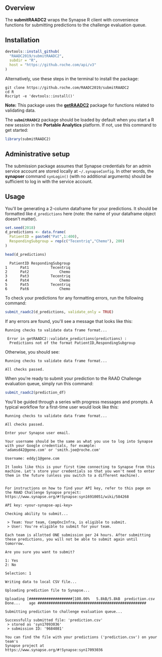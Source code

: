## Overview

The **submitRAADC2** wraps the Synapse R client with convenience functions for submitting predictions to the challenge evaluation queue.


## Installation

```r
devtools::install_github(
  "RAADC2019/submitRAADC2", 
  subdir = "R",
  host = "https://github.roche.com/api/v3"
)
```

Alternatively, use these steps in the terminal to install the package:
```
git clone https://github.roche.com/RAADC2019/submitRAADC2
cd R
Rscript -e 'devtools::install()'
```

**Note:** This package uses the [**getRAADC2**](https://github.roche.com/RAADC2019/getRAADC2) package for functions related to validating data.

The **`submitRAADC2`** package should be loaded by default when you start a R new session in the **Portable Analytics** platform. If not, use this command to get started:
```r
library(submitRAADC2)
```

## Administrative setup

The submission package assumes that Synapse credentials for an admin service account are stored locally at `~/.synapseConfig`. In other words, the **synapser** command `synLogin()` (with no additional arguments) should be sufficient to log in with the service account.

## Usage

You'll be generating a 2-column dataframe for your predictions. It should be formatted like `d_predictions` here (note: the name of your dataframe object doesn't matter).
```r
set.seed(2018)
d_predictions <- data.frame(
  PatientID = paste0("Pat",1:400),
  RespondingSubgroup = rep(c("Tecentriq","Chemo"), 200)
)

head(d_predictions)
```

```
  PatientID RespondingSubgroup
1      Pat1          Tecentriq
2      Pat2              Chemo
3      Pat3          Tecentriq
4      Pat4              Chemo
5      Pat5          Tecentriq
6      Pat6              Chemo
```

To check your predictions for any formatting errors, run the following command:
```r
submit_raadc2(d_predictions, validate_only = TRUE)
```

If any errors are found, you'll see a message that looks like this:
```
Running checks to validate data frame format...

 Error in getRAADC2::validate_predictions(predictions) : 
  Predictions not of the format PatientID,RespondingSubgroup 
```

Otherwise, you should see:
```
Running checks to validate data frame format...

All checks passed.
```

When you're ready to submit your prediction to the RAAD Challenge evaluation queue, simply run this command:
```r
submit_raadc2(prediction_df)
```

You'll be guided through a series with progress messages and prompts. A typical workflow for a first-time user would look like this:

```
Running checks to validate data frame format...

All checks passed.

Enter your Synapse user email.

Your username should be the same as what you use to log into Synapse
with your Google credentials, for example:
'adamsd42@gene.com' or 'smith.joe@roche.com'

Username: eddyj1@gene.com

It looks like this is your first time connecting to Synapse from this
machine. Let's store your credentials so that you won't need to enter
them in the future (unless you switch to a different machine).


For instructions on how to find your API key, refer to this page on
the RAAD Challenge Synapse project:
https://www.synapse.org/#!Synapse:syn16910051/wiki/584268

API key: <your-synapse-api-key>

Checking ability to submit...

 > Team: Your team, CompOncInfra, is eligible to submit.
 > User: You're eligible to submit for your team.

Each team is allotted ONE submission per 24 hours. After submitting
these predictions, you will not be able to submit again until tomorrow.

Are you sure you want to submit? 

1: Yes
2: No

Selection: 1

Writing data to local CSV file...

Uploading prediction file to Synapse...

Uploading [####################]100.00%   5.8kB/5.8kB  prediction.csv Done...    age ##################################################

Submitting prediction to challenge evaluation queue...

Successfully submitted file: 'prediction.csv'
 > stored as 'syn17093036'
 > submission ID: '9684081'

You can find the file with your predictions ('prediction.csv') on your team's
Synapse project at
https://www.synapse.org/#!Synapse:syn17093036
```

